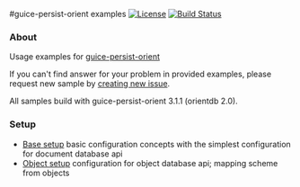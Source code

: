 #guice-persist-orient examples
[![License](http://img.shields.io/badge/license-MIT-blue.svg?style=flat)](http://www.opensource.org/licenses/MIT)
[![Build Status](http://img.shields.io/travis/xvik/guice-persist-orient-examples.svg)](https://travis-ci.org/xvik/guice-persist-orient-examples)

### About

Usage examples for [guice-persist-orient](https://github.com/xvik/guice-persist-orient)

If you can't find answer for your problem in provided examples, please request new sample by 
[creating new issue](https://github.com/xvik/guice-persist-orient-examples/issues).

All samples build with guice-persist-orient 3.1.1 (orientdb 2.0).

### Setup

* [Base setup](setup-base) 
basic configuration concepts with the simplest configuration for document database api 
* [Object setup](setup-object)
configuration for object database api; mapping scheme from objects


